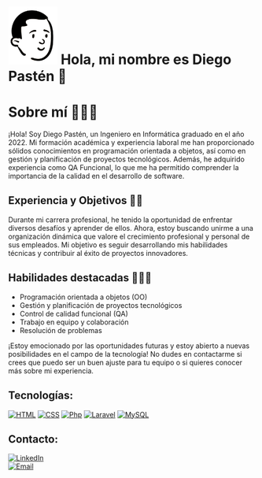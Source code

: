 # <img src="https://raw.githubusercontent.com/dgroes/dgroes/main/head.png" alt="Diego Pastén" width="100"/> Hola, mi nombre es Diego Pastén 👋
# Sobre mí 💼👨‍💻
¡Hola! Soy Diego Pastén, un Ingeniero en Informática graduado en el año 2022. Mi formación académica y experiencia laboral me han proporcionado sólidos conocimientos en programación orientada a objetos, así como en gestión y planificación de proyectos tecnológicos. Además, he adquirido experiencia como QA Funcional, lo que me ha permitido comprender la importancia de la calidad en el desarrollo de software.

## Experiencia y Objetivos 🎯✨

Durante mi carrera profesional, he tenido la oportunidad de enfrentar diversos desafíos y aprender de ellos. Ahora, estoy buscando unirme a una organización dinámica que valore el crecimiento profesional y personal de sus empleados. Mi objetivo es seguir desarrollando mis habilidades técnicas y contribuir al éxito de proyectos innovadores.

## Habilidades destacadas 🔧💡🚀

- Programación orientada a objetos (OO)
- Gestión y planificación de proyectos tecnológicos
- Control de calidad funcional (QA)
- Trabajo en equipo y colaboración
- Resolución de problemas

¡Estoy emocionado por las oportunidades futuras y estoy abierto a nuevas posibilidades en el campo de la tecnología! No dudes en contactarme si crees que puedo ser un buen ajuste para tu equipo o si quieres conocer más sobre mi experiencia.



## Tecnologías:
[![HTML](https://img.shields.io/badge/Html-f16c32?style=for-the-badge&logo=html&logoColor=white&labelColor=101010)](https://www.w3.org/html/)
[![CSS](https://img.shields.io/badge/Css-37b1df?style=for-the-badge&logo=css&logoColor=white&labelColor=101010)](https://www.w3.org/Style/CSS/)
[![Php](https://img.shields.io/badge/Php-7a86b8?style=for-the-badge&logo=php&logoColor=white&labelColor=101010)](https://www.php.net/)
[![Laravel](https://img.shields.io/badge/Laravel-f6372e?style=for-the-badge&logo=laravel&logoColor=white&labelColor=101010)](https://laravel.com/)
[![MySQL](https://img.shields.io/badge/MySQL-4479A1?style=for-the-badge&logo=mysql&logoColor=white&labelColor=101010)](https://www.mysql.com/)

## Contacto:
[![LinkedIn](https://img.shields.io/badge/LinkedIn-Diego_Pastén-0077B5?style=for-the-badge&logo=linkedin&logoColor=white&labelColor=101010)](https://www.linkedin.com/in/diegopastenuribe)
<br>
[![Email](https://img.shields.io/badge/diegopasten78@gmail.com-email_personal-D14836?style=for-the-badge&logo=gmail&logoColor=white&labelColor=101010)](mailto:diegopasten78@gmail.com)
